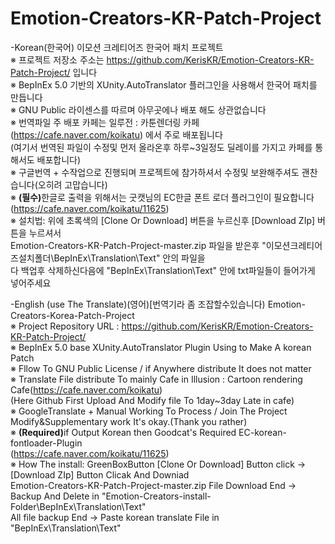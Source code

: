 # Emotion-Creators-KR-Patch-Project<br>
-Korean(한국어)
이모션 크레티어즈 한국어 패치 프로젝트<br>
※ 프로젝트 저장소 주소는 https://github.com/KerisKR/Emotion-Creators-KR-Patch-Project/ 입니다<br>
※ BepInEx 5.0 기반의 XUnity.AutoTranslator 플러그인을 사용해서 한국어 패치를 만듭니다<br>
※ GNU Public 라이센스를 따르며 아무곳에나 배포 해도 상관없습니다<br>
※ 번역파일 주 배포 카페는 일루전 : 카툰렌더링 카페(https://cafe.naver.com/koikatu) 에서 주로 배포됩니다<br>
   (여기서 번역된 파일이  수정및 먼저 올라온후 하루~3일정도 딜레이를 가지고 카페를 통해서도 배포합니다)<br>
※ 구글번역 + 수작업으로 진행되며 프로젝트에 참가하셔서 수정및 보완해주셔도 괜찬습니다(오히려 고맙습니다)<br>
※ <b>(필수)</b>한글로 출력을 위해서는 굿캣님의 EC한글 폰트 로더 플러그인이 필요합니다<br>
    (https://cafe.naver.com/koikatu/11625)<br>
※ 설치법: 위에 초록색의 [Clone Or Download] 버튼을 누르신후 [Download ZIp] 버튼을 누르셔서<br>
    Emotion-Creators-KR-Patch-Project-master.zip 파일을 받은후 "이모션크레티어즈설치폴더\BepInEx\Translation\Text" 안의 파일을<br>
    다 백업후 삭제하신다음에 "BepInEx\Translation\Text" 안에 txt파일들이 들어가게 넣어주세요<br>
         
-English (use The Translate)(영어)[번역기라 좀 조잡할수있습니다)
Emotion-Creators-Korea-Patch-Project<br>
※ Project Repository URL : https://github.com/KerisKR/Emotion-Creators-KR-Patch-Project/<br>
※ BepInEx 5.0 base XUnity.AutoTranslator Plugin Using to Make A korean Patch<br>
※ Fllow To GNU Public License / if Anywhere distribute It does not matter<br>
※ Translate File distribute To mainly Cafe in Illusion : Cartoon rendering Cafe(https://cafe.naver.com/koikatu)<br>
   (Here Github First Upload And Modify file To 1day~3day Late in cafe)<br>
※ GoogleTranslate + Manual Working To Process /  Join The Project Modify&Supplementary work It's okay.(Thank you rather)<br>
※ <b>(Required)</b>if Output Korean then Goodcat's  Required EC-korean-fontloader-Plugin<br>
    (https://cafe.naver.com/koikatu/11625)<br>
※ How The install: GreenBoxButton [Clone Or Download] Button click -> [Download ZIp] Button Clicak And Downiad<br>
    Emotion-Creators-KR-Patch-Project-master.zip File Download End -> Backup And Delete in "Emotion-Creators-install-Folder\BepInEx\Translation\Text" <br>
    All file backup End -> Paste korean translate File in  "BepInEx\Translation\Text"<br>
